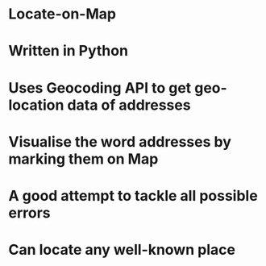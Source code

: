 # Locate-on-Map
# Written in Python
# Uses Geocoding API to get geo-location data of addresses
# Visualise the word addresses by marking them on Map
# A good attempt to tackle all possible errors
# Can locate any well-known place
